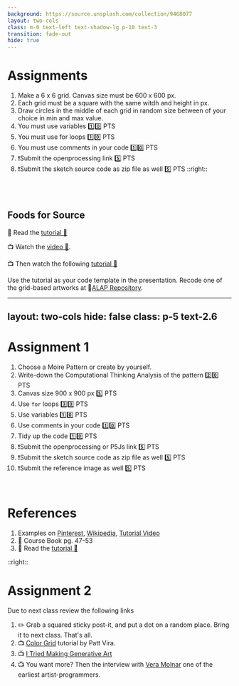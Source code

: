 ```yaml
---
background: https://source.unsplash.com/collection/9468077
layout: two-cols
class: m-0 text-left text-shadow-lg p-10 text-3
transition: fade-out
hide: true
---
```


# Assignments

1. Make a 6 x 6 grid. Canvas size must be 600 x 600 px.
2. Each grid must be a square with the same witdh and height in px. 
3. Draw circles in the middle of each grid in random size between of your choice in min and max value. 
5. You must use variables 1️⃣0️⃣ PTS
6. You must use for loops 1️⃣0️⃣ PTS
7. You must use comments in your code 1️⃣0️⃣ PTS
8. ❗Submit the openprocessing link 5️⃣ PTS
9. ❗Submit the sketch source code as zip file as well 5️⃣ PTS
::right::

<br />



<br />

## Foods for Source

📖 Read the [tutorial 🔗](https://openprocessing.org/sketch/1707047)

📺 Watch the [video 🔗](https://thecodingtrain.com/tracks/code-programming-with-p5-js/code/4-loops/1-while-for). 

📺 Then watch the following [tutorial 🔗](https://thecodingtrain.com/tracks/code-programming-with-p5-js/code/4-loops/2-nested)

Use the tutorial as your code template in the presentation. Recode one of the grid-based artworks at 🔗[ALAP Repository](https://alptugan.notion.site/0025088dd8be4eafad7826c90260dc59?v=e8195072f5ec42f4b9f39a70b64b429d).

---
layout: two-cols
hide: false
class: p-5 text-2.6
---

# Assignment 1

1. Choose a Moire Pattern or create by yourself. 
2. Write-down the Computational Thinking Analysis of the pattern 2️⃣0️⃣ PTS
3. Canvas size 900 x 900 px  5️⃣ PTS
4. Use `for` loops 3️⃣0️⃣ PTS
5. Use variables 1️⃣0️⃣ PTS
6. Use comments in your code 1️⃣0️⃣ PTS
7. Tidy up the code 1️⃣0️⃣ PTS
8. ❗Submit the openprocessing or P5Js link 5️⃣ PTS
9. ❗Submit the sketch source code as zip file as well 5️⃣ PTS
10. ❗Submit the reference image as well 5️⃣ PTS

<br>

# References
1. Examples on [Pinterest](https://www.pinterest.com/search/pins/?q=moire&rs=typed), [Wikipedia](https://www.wikiwand.com/en/articles/Moir%C3%A9_pattern), [Tutorial Video](https://www.youtube.com/watch?v=62SbexSgQIw)
2. 📖 Course Book pg. 47-53 
3. 📖 Read the [tutorial 🔗](https://openprocessing.org/sketch/1707047)


::right::
# Assignment 2
Due to next class review the following links

1. ✏️ Grab a squared sticky post-it, and put a dot on a random place. Bring it to next class. That's all.
2. 📺 [Color Grid](https://www.youtube.com/watch?v=3j_cr44OZTc) tutorial by Patt Vira.
2. 📺 [I Tried Making Generative Art](https://www.youtube.com/watch?v=1RD83NjwNIk)
3. 📺 You want more? Then the interview with [Vera Molnar](https://www.youtube.com/watch?v=1qe1i0If2OA) one of the earliest artist-programmers.
